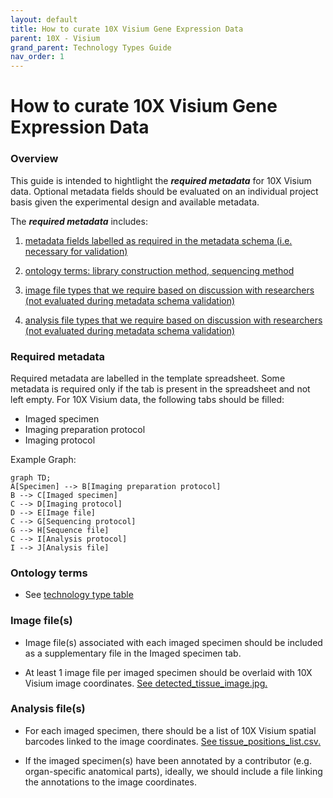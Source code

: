 ```yaml
---
layout: default
title: How to curate 10X Visium Gene Expression Data
parent: 10X - Visium
grand_parent: Technology Types Guide
nav_order: 1
---
```


# How to curate 10X Visium Gene Expression Data

### Overview

This guide is intended to hightlight the ***required metadata*** for 10X Visium data. Optional metadata fields should be evaluated on an individual project basis given the experimental design and available metadata.

The ***required metadata*** includes:

1. [metadata fields labelled as required in the metadata schema (i.e. necessary for validation)](#required-metadata)

2. [ontology terms: library construction method, sequencing method](#ontology-terms)

3. [image file types that we require based on discussion with researchers (not evaluated during metadata schema validation)](#image-files)

4. [analysis file types that we require based on discussion with researchers (not evaluated during metadata schema validation)](#analysis-files)

### Required metadata

Required metadata are labelled in the template spreadsheet. Some metadata is required only if the tab is present in the spreadsheet
and not left empty. For 10X Visium data, the following tabs should be filled:

- Imaged specimen
- Imaging preparation protocol
- Imaging protocol

Example Graph:

```mermaid
graph TD;
A[Specimen] --> B[Imaging preparation protocol]
B --> C[Imaged specimen]
C --> D[Imaging protocol]
D --> E[Image file]
C --> G[Sequencing protocol]
G --> H[Sequence file]
C --> I[Analysis protocol]
I --> J[Analysis file]
```

### Ontology terms

- See [technology type table](https://github.com/ebi-ait/hca-ebi-wrangler-central/blob/master/docs/technology_types_guide/technology_types_table.md)

### Image file(s)

- Image file(s) associated with each imaged specimen should be included as a supplementary file in the Imaged specimen tab.

- At least 1 image file per imaged specimen should be overlaid with 10X Visium image coordinates. [See detected_tissue_image.jpg.](https://github.com/ebi-ait/hca-ebi-wrangler-central/blob/master/docs/technology_types_guide/10X_Visium/example_dataset/detected_tissue_image.jpg)

### Analysis file(s)

- For each imaged specimen, there should be a list of 10X Visium spatial barcodes linked to the image coordinates. [See tissue_positions_list.csv.](https://github.com/ebi-ait/hca-ebi-wrangler-central/blob/master/docs/technology_types_guide/10X_Visium/example_dataset/tissue_positions_list.csv)

- If the imaged specimen(s) have been annotated by a contributor (e.g. organ-specific anatomical parts), ideally, we should include a file linking the annotations to the image coordinates.
